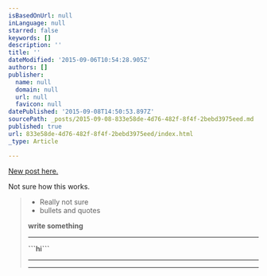 ```yaml
---
isBasedOnUrl: null
inLanguage: null
starred: false
keywords: []
description: ''
title: ''
dateModified: '2015-09-06T10:54:28.905Z'
authors: []
publisher:
  name: null
  domain: null
  url: null
  favicon: null
datePublished: '2015-09-08T14:50:53.897Z'
sourcePath: _posts/2015-09-08-833e58de-4d76-482f-8f4f-2bebd3975eed.md
published: true
url: 833e58de-4d76-482f-8f4f-2bebd3975eed/index.html
_type: Article

---
```

[New post here.][0]

Not sure how this works.

> * Really not sure
> * bullets and quotes
> 
> **write something**
> 
> ****
> 
> **\`\`\`hi\`\`\`**
> 
> ****
> 
> ****
> 
> 



[0]: http://jxnblk.com/